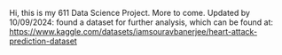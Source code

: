 Hi, this is my 611 Data Science Project. More to come.
Updated by 10/09/2024: found a dataset for further analysis, which can be found at:
https://www.kaggle.com/datasets/iamsouravbanerjee/heart-attack-prediction-dataset